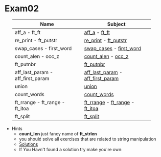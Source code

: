 # Exam02

<div style="margin-left: auto;
            margin-right: auto;
            width: 90%">

| Name                             | Subject                                                                                                                                 |
| -------------------------------- | --------------------------------------------------------------------------------------------------------------------------------------- |
| aff_a - ft_ft                    | [aff_a](./Subjects/aff_a.subject.txt) - [ft_ft](./Subjects/ft_ft_subject.txt)                                                           |
| re_print - ft_putstr             | [re_print](./Subjects/re_print.subject.txt) - [ft_putstr](./Subjects/ft_putstr.subject.txt)                                             |
| swap_cases - first_word          | [swap_cases](./Subjects/swap_cases.subject.txt) - [first_word](./Subjects/first_word.subject.txt)                                       |
| count_alen - occ_z               | [count_alen](./Subjects/count_alen.subject.txt) - [occ_z](./Subjects/occ_z.subject.txt)                                                 |
| ft_putnbr                        | [ft_putnbr](./Subjects/ft_putnbr.subject.txt)                                                                                           |
| aff_last_param - aff_first_param | [aff_last_param](./Subjects/aff_last_param.subject.txt) - [aff_first_param](./Subjects/aff_first_param.subject.txt)                     |
| union                            | [union](./Subjects/union.subject.txt)                                                                                                   |
| count_words                      | [count_words](./Subjects/count_words.subject.txt)                                                                                       |
| ft_rrange - ft_range - ft_itoa   | [ft_rrange](./Subjects/ft_rrange.subject.txt) - [ft_range](./Subjects/ft_range.subject.txt) - [ft_itoa](./Subjects/ft_itoa.subject.txt) |
| ft_split                         | [ft_split](./Subjects/ft_split.subject.txt)                                                                                             |

</div>

- Hints
  - **count_len** just fancy name of **ft_strlen**
  - you should solve all exercises that are related to string manipulation
  - [Solutions](http://nigal.freeshell.org/42/exam-solutions/)
  - If You Havn't found a solution try make you're own
